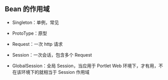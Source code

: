 ## Bean 的作用域

- Singleton：单例，常见

- ProtoType：原型

- Request：一次 http 请求

- Session：一次会话，包含多个 Request

- GlobalSession：全局 Session，当应用于 Portlet Web 环境下，才有用，不在该环境下的就相当于 Session 作用域